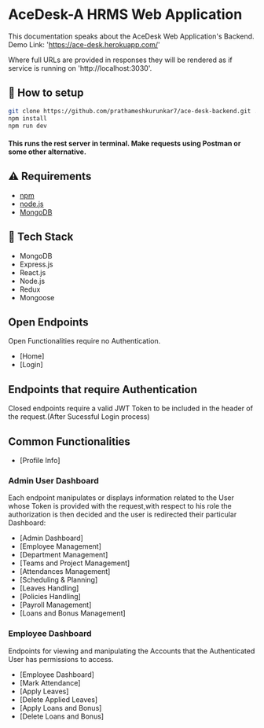 # AceDesk-A HRMS Web Application

This documentation speaks about the AceDesk Web Application's Backend.
Demo Link: 'https://ace-desk.herokuapp.com/'

Where full URLs are provided in responses they will be rendered as if service
is running on 'http://localhost:3030'.

## :wrench: How to setup

```bash
git clone https://github.com/prathameshkurunkar7/ace-desk-backend.git .
npm install
npm run dev
```
#### This runs the rest server in terminal. Make requests using Postman or some other alternative.

## :warning: Requirements

- [npm](https://yarnpkg.com)
- [node.js](https://zeit.co/download)
- [MongoDB](https://www.mongodb.com/)

## :hamburger: Tech Stack

- MongoDB
- Express.js
- React.js
- Node.js
- Redux
- Mongoose

## Open Endpoints

Open Functionalities require no Authentication.
* [Home]
* [Login]

## Endpoints that require Authentication

Closed endpoints require a valid JWT Token to be included in the header of the
request.(After Sucessful Login process)
## Common Functionalities
* [Profile Info]

### Admin User Dashboard

Each endpoint manipulates or displays information related to the User whose
Token is provided with the request,with respect to his role the authorization is then decided and the user is redirected their particular
Dashboard:
* [Admin Dashboard]
* [Employee Management]
* [Department Management]
* [Teams and Project Management]
* [Attendances Management]
* [Scheduling & Planning]
* [Leaves Handling]
* [Policies Handling]
* [Payroll Management]
* [Loans and Bonus Management]

### Employee Dashboard

Endpoints for viewing and manipulating the Accounts that the Authenticated User
has permissions to access.

* [Employee Dashboard]
* [Mark Attendance]
* [Apply Leaves]
* [Delete Applied Leaves]
* [Apply Loans and Bonus]
* [Delete Loans and Bonus]